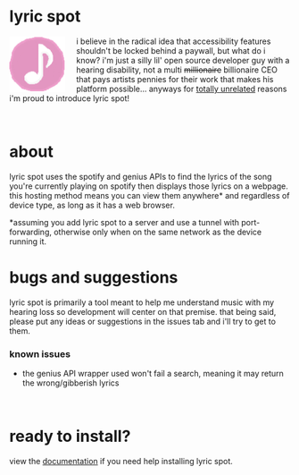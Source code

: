 # lyric spot
<img align="left" width="100" height="100" style="padding-right: 20px;" src="static/favicon.ico"> i believe in the radical idea that accessibility features shouldn't be locked behind a paywall, but what do i know? i'm just a silly lil' open source developer guy with a hearing disability, not a multi ~~millionaire~~ billionaire CEO that pays artists pennies for their work that makes his platform possible... anyways for [totally unrelated](https://www.theverge.com/2023/9/5/23860124/spotify-lyrics-premium-only-feature) reasons i'm proud to introduce lyric spot!

<br>

# about
lyric spot uses the spotify and genius APIs to find the lyrics of the song you're currently playing on spotify then displays those lyrics on a webpage. this hosting method means you can view them anywhere* and regardless of device type, as long as it has a web browser.

*assuming you add lyric spot to a server and use a tunnel with port-forwarding, otherwise only when on the same network as the device running it.

# bugs and suggestions
lyric spot is primarily a tool meant to help me understand music with my hearing loss so development will center on that premise. that being said, please put any ideas or suggestions in the issues tab and i'll try to get to them.

### known issues
- the genius API wrapper used won't fail a search, meaning it may return the wrong/gibberish lyrics

<br>

# ready to install?
view the [documentation](docs/tutorial.md) if you need help installing lyric spot.